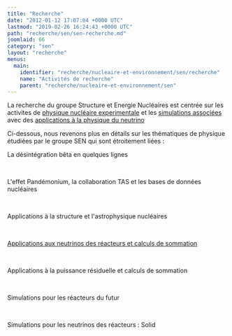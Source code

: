 ```yaml
---
title: "Recherche"
date: "2012-01-12 17:07:04 +0000 UTC"
lastmod: "2019-02-26 16:24:43 +0000 UTC"
path: "recherche/sen/sen-recherche.md"
joomlaid: 66
category: "sen"
layout: "recherche"
menus:
  main:
    identifier: "recherche/nucleaire-et-environnement/sen/recherche"
    name: "Activités de recherche"
    parent: "recherche/nucleaire-et-environnement/sen"
---
```

La recherche du groupe Structure et Energie Nucléaires est centrée sur les activites de [physique nucléaire experimentale](/recherche/sen/tags) et les [simulations associées](/recherche/sen/simulation-reacteurs) avec des [applications à la physique du neutrino](/recherche/sen/physique-des-neutrinos)

Ci-dessous, nous revenons plus en détails sur les thématiques de physique étudiées par le groupe SEN qui sont étroitement liées :

La désintégration bêta en quelques lignes

 

L'effet Pandémonium, la collaboration TAS et les bases de données nucléaires

 

Applications à la structure et l'astrophysique nucléaires

 

[Applications aux neutrinos des réacteurs et calculs de sommation](/recherche/sen/physique-des-neutrinos)

 

Applications à la puissance résiduelle et calculs de sommation

 

Simulations pour les réacteurs du futur

 

Simulations pour les neutrinos des réacteurs : Solid
